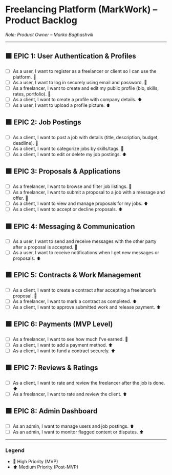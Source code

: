 # Freelancing Platform (MarkWork) – Product Backlog

_Role: Product Owner – Marko Baghashvili_

---

## 🟩 EPIC 1: User Authentication & Profiles

- [ ] As a user, I want to register as a freelancer or client so I can use the platform. 🔼
- [ ] As a user, I want to log in securely using email and password. 🔼
- [ ] As a freelancer, I want to create and edit my public profile (bio, skills, rates, portfolio). 🔼
- [ ] As a client, I want to create a profile with company details. ⬆️
- [ ] As a user, I want to upload a profile picture. ⬆️

## 🟩 EPIC 2: Job Postings

- [ ] As a client, I want to post a job with details (title, description, budget, deadline). 🔼
- [ ] As a client, I want to categorize jobs by skills/tags. 🔼
- [ ] As a client, I want to edit or delete my job postings. ⬆️

## 🟩 EPIC 3: Proposals & Applications

- [ ] As a freelancer, I want to browse and filter job listings. 🔼
- [ ] As a freelancer, I want to submit a proposal to a job with a message and offer. 🔼
- [ ] As a client, I want to view and manage proposals for my jobs. ⬆️
- [ ] As a client, I want to accept or decline proposals. ⬆️

## 🟩 EPIC 4: Messaging & Communication

- [ ] As a user, I want to send and receive messages with the other party after a proposal is accepted. 🔼
- [ ] As a user, I want to receive notifications when I get new messages or proposals. ⬆️

## 🟩 EPIC 5: Contracts & Work Management

- [ ] As a client, I want to create a contract after accepting a freelancer’s proposal. 🔼
- [ ] As a freelancer, I want to mark a contract as completed. ⬆️
- [ ] As a client, I want to approve submitted work and release payment. ⬆️

## 🟩 EPIC 6: Payments (MVP Level)

- [ ] As a freelancer, I want to see how much I’ve earned. 🔼
- [ ] As a client, I want to add a payment method. ⬆️
- [ ] As a client, I want to fund a contract securely. ⬆️

## 🟩 EPIC 7: Reviews & Ratings

- [ ] As a client, I want to rate and review the freelancer after the job is done. ⬆️
- [ ] As a freelancer, I want to rate and review the client. ⬆️

## 🟩 EPIC 8: Admin Dashboard

- [ ] As an admin, I want to manage users and job postings. ⬆️
- [ ] As an admin, I want to monitor flagged content or disputes. ⬆️

---

### Legend

- 🔼 High Priority (MVP)
- ⬆️ Medium Priority (Post-MVP)
